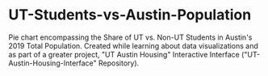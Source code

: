 # UT-Students-vs-Austin-Population
Pie chart encompassing the Share of UT vs. Non-UT Students in Austin's 2019 Total Population. Created while learning about data visualizations and as part of a greater project, "UT Austin Housing" Interactive Interface ("UT-Austin-Housing-Interface" Repository).
